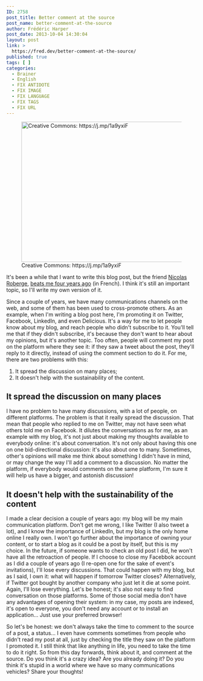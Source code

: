 ```yaml
---
ID: 2758
post_title: Better comment at the source
post_name: better-comment-at-the-source
author: Frédéric Harper
post_date: 2013-10-04 14:30:04
layout: post
link: >
  https://fred.dev/better-comment-at-the-source/
published: true
tags: [ ]
categories:
  - Brainer
  - English
  - FIX ANTIDOTE
  - FIX IMAGE
  - FIX LANGUAGE
  - FIX TAGS
  - FIX URL
---
```

<figure><img alt="Creative Commons: https://j.mp/1a9yxiF" src="http://fred.dev/wp-content/uploads/2013/10/comments.jpg" width="600" height="371"/><figcaption> Creative Commons: https://j.mp/1a9yxiF</figcaption></figure><p>It's been a while that I want to write this blog post, but the friend <a href="https://twitter.com/NicolasRoberge" target="_blank" rel="noopener noreferrer">Nicolas Roberge</a>, <a href="https://evollia.com/2009/11/mieux-vaut-commenter-a-la-source/" target="_blank" rel="noopener noreferrer">beats me four years ago</a> (in French). I think it's still an important topic, so I'll write my own version of it.</p><p>Since a couple of years, we have many communications channels on the web, and some of them has been used to cross-promote others. As an example, when I'm writing a blog post here, I'm promoting it on Twitter, Facebook, LinkedIn, and even Delicious. It's a way for me to let people know about my blog, and reach people who didn't subscribe to it. You'll tell me that if they didn't subscribe, it's because they don't want to hear about my opinions, but it's another topic. Too often, people will comment my post on the platform where they see it: if they saw a tweet about the post, they'll reply to it directly, instead of using the comment section to do it. For me, there are two problems with this:</p><ol><li>It spread the discussion on many places;</li><li>It doesn't help with the sustainability of the content.</li></ol><h2>It spread the discussion on many places</h2><p>I have no problem to have many discussions, with a lot of people, on different platforms. The problem is that it really spread the discussion. That mean that people who replied to me on Twitter, may not have seen what others told me on Facebook. It dilutes the conversations as for me, as an example with my blog, it's not just about making my thoughts available to everybody online: it's about conversation. It's not only about having this one on one bid-directional discussion: it's also about one to many. Sometimes, other's opinions will make me think about something I didn't have in mind, or may change the way I'll add a comment to a discussion. No matter the platform, if everybody would comments on the same platform, I'm sure it will help us have a bigger, and astonish discussion!</p><h2>It doesn't help with the sustainability of the content</h2><p>I made a clear decision a couple of years ago: my blog will be my main communication platform. Don't get me wrong, I like Twitter (I also tweet a lot), and I know the importance of LinkedIn, but my blog is the only home online I really own. I won't go further about the importance of owning your content, or to start a blog as it could be a post by itself, but this is my choice. In the future, if someone wants to check an old post I did, he won't have all the retroaction of people. If I choose to close my Facebbok account as I did a couple of years ago (I re-open one for the sake of event's invitations), I'll lose every discussions. That could happen with my blog, but as I said, I own it: what will happen if tomorrow Twitter closes? Alternatively, if Twitter got bought by another company who just let it die at some point. Again, I'll lose everything. Let's be honest; it's also not easy to find conversation on those platforms. Some of those social media don't have any advantages of opening their system: in my case, my posts are indexed, it's open to everyone, you don't need any account or to install an application... Just use your preferred browser!</p><p>So let's be honest: we don't always take the time to comment to the source of a post, a status... I even have comments sometimes from people who didn't read my post at all, just by checking the title they saw on the platform I promoted it. I still think that like anything in life, you need to take the time to do it right. So from this day forwards, think about it, and comment at the source. Do you think it's a crazy idea? Are you already doing it? Do you think it's stupid in a world where we have so many communications vehicles? Share your thoughts!</p> 